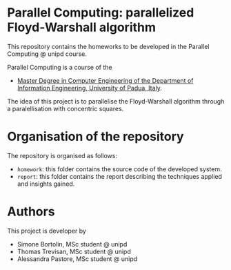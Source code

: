 # Parallel Computing: parallelized Floyd-Warshall algorithm

This repository contains the homeworks to be developed in the Parallel Computing @ unipd course.

Parallel Computing is a course of the

- [Master Degree in Computer Engineering of the Department of Information Engineering, University of Padua, Italy](https://www.didattica.unipd.it/off/2021/LM/IN/IN2547/003PD/INQ0091598/N0).

The idea of this project is to parallelise the Floyd-Warshall algorithm through a paralellisation with concentric squares.

# Organisation of the repository
The repository is organised as follows:

- `homework`: this folder contains the source code of the developed system.
- `report`: this folder contains the report describing the techniques applied and insights gained.

# Authors
This project is developer by
- Simone Bortolin, MSc student @ unipd
- Thomas Trevisan, MSc student @ unipd
- Alessandra Pastore, MSc student @ unipd



